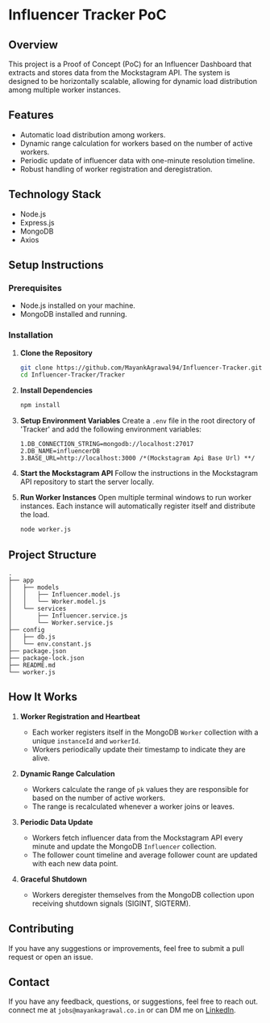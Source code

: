 # Influencer Tracker PoC

## Overview
This project is a Proof of Concept (PoC) for an Influencer Dashboard that extracts and stores data from the Mockstagram API. The system is designed to be horizontally scalable, allowing for dynamic load distribution among multiple worker instances.

## Features
- Automatic load distribution among workers.
- Dynamic range calculation for workers based on the number of active workers.
- Periodic update of influencer data with one-minute resolution timeline.
- Robust handling of worker registration and deregistration.

## Technology Stack
- Node.js
- Express.js
- MongoDB
- Axios

## Setup Instructions

### Prerequisites
- Node.js installed on your machine.
- MongoDB installed and running.

### Installation

1. **Clone the Repository**
    ```bash
    git clone https://github.com/MayankAgrawal94/Influencer-Tracker.git
    cd Influencer-Tracker/Tracker
    ```

2. **Install Dependencies**
    ```bash
    npm install
    ```

3. **Setup Environment Variables**
    Create a `.env` file in the root directory of 'Tracker' and add the following environment variables:
    ```
    1.DB_CONNECTION_STRING=mongodb://localhost:27017
    2.DB_NAME=influencerDB
    3.BASE_URL=http://localhost:3000 /*(Mockstagram Api Base Url) **/
    ```

4. **Start the Mockstagram API**
    Follow the instructions in the Mockstagram API repository to start the server locally.

5. **Run Worker Instances**
    Open multiple terminal windows to run worker instances. Each instance will automatically register itself and distribute the load.
    ```bash
    node worker.js
    ```
    
## Project Structure
```
.
├── app
│   ├── models
│   │   ├── Influencer.model.js
│   │   └── Worker.model.js
│   └── services
│       ├── Influencer.service.js
│       └── Worker.service.js
├── config
│   ├── db.js
│   └── env.constant.js
├── package.json
├── package-lock.json
├── README.md
└── worker.js
```

## How It Works

1. **Worker Registration and Heartbeat**
   - Each worker registers itself in the MongoDB `Worker` collection with a unique `instanceId` and `workerId`.
   - Workers periodically update their timestamp to indicate they are alive.

2. **Dynamic Range Calculation**
   - Workers calculate the range of `pk` values they are responsible for based on the number of active workers.
   - The range is recalculated whenever a worker joins or leaves.

3. **Periodic Data Update**
   - Workers fetch influencer data from the Mockstagram API every minute and update the MongoDB `Influencer` collection.
   - The follower count timeline and average follower count are updated with each new data point.

4. **Graceful Shutdown**
   - Workers deregister themselves from the MongoDB collection upon receiving shutdown signals (SIGINT, SIGTERM).

## Contributing
If you have any suggestions or improvements, feel free to submit a pull request or open an issue.

## Contact
If you have any feedback, questions, or suggestions, feel free to reach out.
connect me at `jobs@mayankagrawal.co.in` or can DM me on [LinkedIn](https://www.linkedin.com/in/mayank-agrawal-59192940/).
